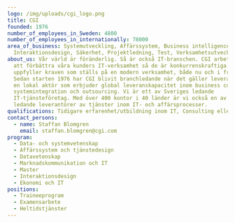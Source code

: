 ```yaml
---
logo: /img/uploads/cgi_logo.png
title: CGI
founded: 1976
number_of_employees_in_Sweden: 4800
number_of_employees_in_internationally: 78000
area_of_business: Systemutveckling, Affärssystem, Business intelligence,
  Interaktionsdesign, Säkerhet, Projektledning, Test, Verksamhetsutveckling
about_us: Vår värld är föränderlig. Så är också IT-branschen. CGI arbetar för
  att förbättra våra kunders IT-verksamhet så de är konkurrenskraftiga och
  uppfyller kraven som ställs på en modern verksamhet, både nu och i framtiden.
  Sedan starten 1976 har CGI blivit branchledande när det gäller leverans. Vi är
  en lokal aktör som erbjuder global leveranskapacitet inom business consulting,
  systemintegration och outsourcing. Vi är ett av Sveriges ledande
  IT-tjänsteföretag. Med över 400 kontor i 40 länder är vi också en av världens
  ledande leverantörer av tjänster inom IT- och affärsprocesser.
qualifications: Tidigare erfarenhet/utbildning inom IT, Consulting eller inom våra branscher.
contact_persons:
  - name: Staffan Blomgren
    email: staffan.blomgren@cgi.com
program:
  - Data- och systemvetenskap
  - Affärssystem och tjänstedesign
  - Datavetenskap
  - Marknadskommunikation och IT
  - Master
  - Interaktionsdesign
  - Ekonomi och IT
positions:
  - Traineeprogram
  - Examensarbete
  - Heltidstjänster
---
```

